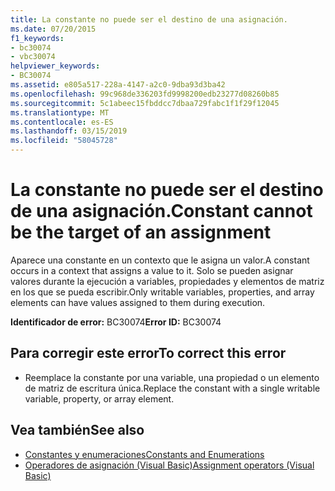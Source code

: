 ```yaml
---
title: La constante no puede ser el destino de una asignación.
ms.date: 07/20/2015
f1_keywords:
- bc30074
- vbc30074
helpviewer_keywords:
- BC30074
ms.assetid: e805a517-228a-4147-a2c0-9dba93d3ba42
ms.openlocfilehash: 99c968de336203fd9998200edb23277d08260b85
ms.sourcegitcommit: 5c1abeec15fbddcc7dbaa729fabc1f1f29f12045
ms.translationtype: MT
ms.contentlocale: es-ES
ms.lasthandoff: 03/15/2019
ms.locfileid: "58045728"
---
```

# <a name="constant-cannot-be-the-target-of-an-assignment"></a><span data-ttu-id="0cd24-102">La constante no puede ser el destino de una asignación.</span><span class="sxs-lookup"><span data-stu-id="0cd24-102">Constant cannot be the target of an assignment</span></span>
<span data-ttu-id="0cd24-103">Aparece una constante en un contexto que le asigna un valor.</span><span class="sxs-lookup"><span data-stu-id="0cd24-103">A constant occurs in a context that assigns a value to it.</span></span> <span data-ttu-id="0cd24-104">Solo se pueden asignar valores durante la ejecución a variables, propiedades y elementos de matriz en los que se pueda escribir.</span><span class="sxs-lookup"><span data-stu-id="0cd24-104">Only writable variables, properties, and array elements can have values assigned to them during execution.</span></span>  
  
 <span data-ttu-id="0cd24-105">**Identificador de error:** BC30074</span><span class="sxs-lookup"><span data-stu-id="0cd24-105">**Error ID:** BC30074</span></span>  
  
## <a name="to-correct-this-error"></a><span data-ttu-id="0cd24-106">Para corregir este error</span><span class="sxs-lookup"><span data-stu-id="0cd24-106">To correct this error</span></span>  
  
-   <span data-ttu-id="0cd24-107">Reemplace la constante por una variable, una propiedad o un elemento de matriz de escritura única.</span><span class="sxs-lookup"><span data-stu-id="0cd24-107">Replace the constant with a single writable variable, property, or array element.</span></span>  
  
## <a name="see-also"></a><span data-ttu-id="0cd24-108">Vea también</span><span class="sxs-lookup"><span data-stu-id="0cd24-108">See also</span></span>

- [<span data-ttu-id="0cd24-109">Constantes y enumeraciones</span><span class="sxs-lookup"><span data-stu-id="0cd24-109">Constants and Enumerations</span></span>](../../visual-basic/programming-guide/language-features/constants-enums/index.md)
- [<span data-ttu-id="0cd24-110">Operadores de asignación (Visual Basic)</span><span class="sxs-lookup"><span data-stu-id="0cd24-110">Assignment operators (Visual Basic)</span></span>](~/docs/visual-basic/language-reference/operators/assignment-operators.md)
